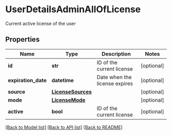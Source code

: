 # UserDetailsAdminAllOfLicense

Current active license of the user
## Properties
Name | Type | Description | Notes
------------ | ------------- | ------------- | -------------
**id** | **str** | ID of the current license | [optional] 
**expiration_date** | **datetime** | Date when the license expires | [optional] 
**source** | [**LicenseSources**](LicenseSources.md) |  | [optional] 
**mode** | [**LicenseMode**](LicenseMode.md) |  | [optional] 
**active** | **bool** | ID of the current license | [optional] 

[[Back to Model list]](../README.md#documentation-for-models) [[Back to API list]](../README.md#documentation-for-api-endpoints) [[Back to README]](../README.md)


